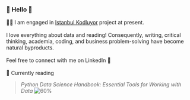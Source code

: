 <!--
**gizemoge/gizemoge** is a ✨ _special_ ✨ repository because its `README.md` (this file) appears on your GitHub profile.

Here are some ideas to get you started:

- 🔭 I’m currently working on ...
- 🌱 I’m currently learning ...
- 👯 I’m looking to collaborate on ...
- 🤔 I’m looking for help with ...
- 💬 Ask me about ...
- 📫 How to reach me: ...
- 😄 Pronouns: ...
- ⚡ Fun fact: ...
-->

### 🍂 Hello 🍂

👩‍💻 I am engaged in [Istanbul Kodluyor](https://istanbulkodluyor.com/istanbul-kodluyor) project at present. 
<br><br/>
I love everything about data and reading! Consequently, writing, critical thinking, academia, coding, and business problem-solving have become natural byproducts.
<br><br/>
Feel free to connect with me on LinkedIn 💬
<br><br/>
📖 Currently reading <br/>
 > *Python Data Science Handbook: Essential Tools for Working with Data*  ![60%](https://geps.dev/progress/60)



